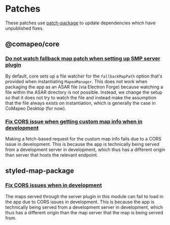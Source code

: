 # Patches

These patches use [patch-package](https://github.com/ds300/patch-package) to update dependencies which have unpublished
fixes.

## @comapeo/core

### [Do not watch fallback map patch when setting up SMP server plugin](./@comapeo+core+5.0.0+001+fix-smp-fallback-map-setup.patch)

By default, core sets up a file watcher for the `fallbackMapPath` option that's provided when instantiating `MapeoManager`. This does not work when packaging the app as an ASAR file (via Electron Forge) because watching a file within the ASAR directory is not possible. Instead, we change the setup so that it does not try to watch the file and instead make the assumption that the file always exists on instantiation, which is generally the case in CoMapeo Desktop (for now).

### [Fix CORS issue when getting custom map info when in development](./@comapeo+core+5.0.0+002+fix-custom-map-info-cors.patch)

Making a fetch-based request for the custom map info fails due to a CORS issue in development. This is because the app is technically being served from a development server in development, which thus has a different origin than server that hosts the relevant endpoint.

## styled-map-package

### [Fix CORS issues when in development](styled-map-package+3.0.0+001+fix-CORS-issues.patch)

The maps served through the server plugin in this module can fail to load in the app due to CORS issues in development. This is because the app is technically being served from a development server in development, which thus has a different origin than the map server that the map is being served from.
